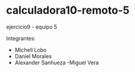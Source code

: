 # calculadora10-remoto-5
ejercicio9 - equipo 5

Integrantes:
- Michell Lobo
- Daniel Morales
- Alexander Sanhueza
-Miguel Vera
